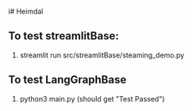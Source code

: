 i# Heimdal

## To test streamlitBase:
1) streamlit run src/streamlitBase/steaming_demo.py

## To test LangGraphBase
1) python3 main.py (should get "Test Passed")
